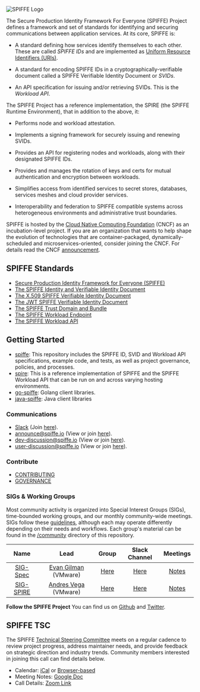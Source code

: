 ![SPIFFE Logo](https://github.com/spiffe/spiffe/blob/master/community/logo/256x1024.png?raw=true)


The Secure Production Identity Framework For Everyone (SPIFFE) Project defines a framework and set of
standards for identifying and securing communications between application services. At its core, SPIFFE is:

* A standard defining how services identify themselves to each other. These are called *SPIFFE IDs* and are implemented as [Uniform Resource Identifiers (URIs)](https://en.wikipedia.org/wiki/Uniform_Resource_Identifier).

* A standard for encoding SPIFFE IDs in a cryptographically-verifiable document called a SPIFFE Verifiable Identity Document or *SVIDs*.

* An API specification for issuing and/or retrieving SVIDs. This is the *Workload API*.

The SPIFFE Project has a reference implementation, the SPIRE (the SPIFFE Runtime Environment), that in addition to the above, it:

* Performs node and workload attestation.

* Implements a signing framework for securely issuing and renewing SVIDs.

* Provides an API for registering nodes and workloads, along with their designated SPIFFE IDs.

* Provides and manages the rotation of keys and certs for mutual authentication and encryption between workloads.

* Simplifies access from identified services to secret stores, databases, services meshes and cloud provider services.

* Interoperability and federation to SPIFFE compatible systems across heterogeneous environments and administrative trust boundaries.

SPIFFE is hosted by the [Cloud Native Computing Foundation](https://cncf.io) (CNCF) as an incubation-level project. If you are an organization that wants to help shape the evolution of technologies that are container-packaged, dynamically-scheduled and microservices-oriented, consider joining the CNCF. For details read the CNCF [announcement](https://www.cncf.io/blog/2020/06/22/toc-approves-spiffe-and-spire-to-incubation/).

## SPIFFE Standards

* [Secure Production Identity Framework for Everyone (SPIFFE)](standards/SPIFFE.md)
* [The SPIFFE Identity and Verifiable Identity Document](standards/SPIFFE-ID.md)
* [The X.509 SPIFFE Verifiable Identity Document](standards/X509-SVID.md)
* [The JWT SPIFFE Verifiable Identity Document](standards/JWT-SVID.md)
* [The SPIFFE Trust Domain and Bundle](standards/SPIFFE_Trust_Domain_and_Bundle.md)
* [The SPIFFE Workload Endpoint](standards/SPIFFE_Workload_Endpoint.md)
* [The SPIFFE Workload API](standards/SPIFFE_Workload_API.md)

## Getting Started

* [spiffe](https://github.com/spiffe/spiffe): This repository includes the SPIFFE ID, SVID and Workload API specifications, example code, and tests, as well as project governance, policies, and processes.    
* [spire](https://github.com/spiffe/spire): This is a reference implementation of SPIFFE and the SPIFFE Workload API that can be run on and across varying hosting environments.
* [go-spiffe](https://github.com/spiffe/go-spiffe/tree/master/v2): Golang client libraries.
* [java-spiffe](https://github.com/spiffe/java-spiffe/tree/v2-api): Java client libraries

### Communications

  * [Slack](https://spiffe.slack.com) (Join [here](https://slack.spiffe.io)).
  * <announce@spiffe.io> (View or join [here](https://groups.google.com/a/spiffe.io/forum/#!forum/announce)).
  * <dev-discussion@spiffe.io> (View or join [here](https://groups.google.com/a/spiffe.io/forum/#!forum/dev-discussion)).
  * <user-discussion@spiffe.io> (View or join [here](https://groups.google.com/a/spiffe.io/forum/#!forum/user-discussion)).

### Contribute

* [CONTRIBUTING](/CONTRIBUTING.md)
* [GOVERNANCE](/GOVERNANCE.md)

### SIGs & Working Groups

Most community activity is organized into Special Interest Groups (SIGs), time-bounded working groups, and our monthly community-wide meetings. SIGs follow these [guidelines](GOVERNANCE.md#special-interest-groups-sigs), although each may operate differently depending on their needs and workflows. Each group's material can be found in the [/community](/community) directory of this repository.

| Name | Lead | Group | Slack Channel | Meetings |
|:------:|:-------:|:-------:|:---------------:|:----------:|
| [SIG-Spec](/community/sig-spec/README.md) | [Evan Gilman](https://github.com/evan2645) (VMware) | [Here](https://groups.google.com/a/spiffe.io/forum/#!forum/sig-specification) | [Here](https://spiffe.slack.com/messages/sig-spec) | [Notes](https://docs.google.com/document/d/1p2BbRWN_7z6nkBMj-h1mAJAJxxKqNeFiV4IplZ_wU4c) |
| [SIG-SPIRE](/community/sig-spire/README.md) | [Andres Vega](https://github.com/anvega) (VMware) | [Here](https://groups.google.com/a/spiffe.io/forum/#!forum/sig-spire) | [Here](https://spiffe.slack.com/messages/spire) | [Notes](https://docs.google.com/document/d/1IgpCkvSRSoY9Xd16gFQJJ1KP8sLZ7EE39cEjBK_UIg4) |

**Follow the SPIFFE Project** You can find us on [Github](https://github.com/spiffe/) and [Twitter](https://twitter.com/SPIFFEio).

## SPIFFE TSC
The SPIFFE [Technical Steering Committee](/GOVERNANCE.md#technical-steering-committee-tsc) meets on a regular cadence to review project progress, address maintainer needs, and provide feedback on strategic direction and industry trends. Community members interested in joining this call can find details below.

* Calendar: [iCal](https://calendar.google.com/calendar/ical/c_gck7v87m9obq6n3hpo01l7csus%40group.calendar.google.com/public/basic.ics) or [Browser-based](https://calendar.google.com/calendar/embed?src=c_gck7v87m9obq6n3hpo01l7csus%40group.calendar.google.com&ctz=America%2FChicago)
* Meeting Notes: [Google Doc](https://docs.google.com/document/d/14YlmMTqwqNdx-CWapwwIBMaakH5Z2UnAvOBQBB8AwQM)
* Call Details: [Zoom Link](https://zoom.us/j/95959131216?pwd=akw4RzlEUEVCTnFkWE5KdWFPZXpkdz09)

